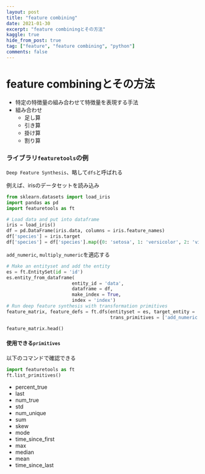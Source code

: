 ```yaml
---
layout: post
title: "feature combining"
date: 2021-01-30
excerpt: "feature combiningとその方法"
kaggle: true
hide_from_post: true
tag: ["feature", "feature combining", "python"]
comments: false
---
```


# feature combiningとその方法
 - 特定の特徴量の組み合わせて特徴量を表現する手法
 - 組み合わせ
   - 足し算
   - 引き算
   - 掛け算
   - 割り算

### ライブラリ`featuretools`の例

`Deep Feature Synthesis`、略して`dfs`と呼ばれる

例えば、irisのデータセットを読み込み
```python
from sklearn.datasets import load_iris
import pandas as pd
import featuretools as ft

# Load data and put into dataframe
iris = load_iris()
df = pd.DataFrame(iris.data, columns = iris.feature_names)
df['species'] = iris.target
df['species'] = df['species'].map({0: 'setosa', 1: 'versicolor', 2: 'virginica'})
```

`add_numeric`, `multiply_numeric`を適応する
```python
# Make an entityset and add the entity
es = ft.EntitySet(id = 'id')
es.entity_from_dataframe(
                        entity_id = 'data', 
                        dataframe = df, 
                        make_index = True, 
                        index = 'index')
# Run deep feature synthesis with transformation primitives
feature_matrix, feature_defs = ft.dfs(entityset = es, target_entity = 'data',
                                      trans_primitives = ['add_numeric', 'multiply_numeric'])

feature_matrix.head()
```

#### 使用できる`primitives`

以下のコマンドで確認できる
```python
import featuretools as ft
ft.list_primitives()
```
 - percent_true
 - last
 - num_true
 - std
 - num_unique
 - sum
 - skew
 - mode
 - time_since_first
 - max
 - median
 - mean
 - time_since_last
